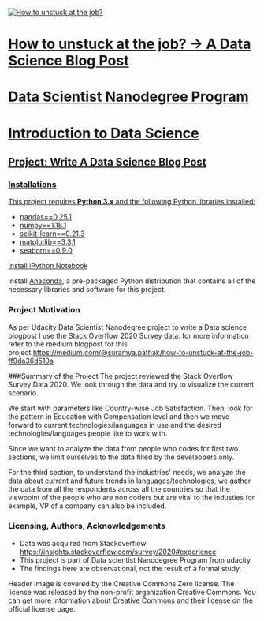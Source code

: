 <a href="https://medium.com/@suramya.pathak/how-to-unstuck-at-the-job-ff9da36d510a"><img src="https://miro.medium.com/max/700/1*W3xeDnpQO4W8mnLDUosVdg.jpeg" title="How to unstuck at the job?" alt="How to unstuck at the job?"></a>

# <a href="https://medium.com/@suramya.pathak/how-to-unstuck-at-the-job-ff9da36d510a">How to unstuck at the job? -> A Data Science Blog Post
# Data Scientist Nanodegree Program
# Introduction to Data Science
## Project: Write A Data Science Blog Post

### Installations

This project requires **Python 3.x** and the following Python libraries installed:


- pandas==0.25.1
- numpy==1.18.1
- scikit-learn==0.21.3
- matplotlib==3.3.1
- seaborn==0.9.0

Install [iPython Notebook](http://ipython.org/notebook.html)

Install [Anaconda](https://www.anaconda.com/products/individual), a pre-packaged Python distribution that contains all of the necessary libraries and software for this project.

### Project Motivation

As per Udacity Data Scientist Nanodegree project to write a Data science blogpost I use the Stack Overflow 2020 Survey data.
for more information refer to the medium blogpost for this project:https://medium.com/@suramya.pathak/how-to-unstuck-at-the-job-ff9da36d510a

###Summary of the Project
The project reviewed the Stack Overflow Survey Data 2020. We look through the data and try to visualize the current scenario.

We start with parameters like Country-wise Job Satisfaction. Then, look for the pattern in Education with Compensation level and then we move forward to current technologies/languages in use and the desired technologies/languages people like to work with.

Since we want to analyze the data from people who codes for first two sections, we limit ourselves to the data filled by the develeopers only.

For the third section, to understand the industries' needs, we analyze the data about current and future trends in languages/technologies, we gather the data from all the respondents across all the countries so that the viewpoint of the people who are non coders but are vital to the industies for example, VP of a company can also be included.



### Licensing, Authors, Acknowledgements 

- Data was acquired from Stackoverflow https://insights.stackoverflow.com/survey/2020#experience
- This project is part of Data scientist Nanodegree Program from udacity 
- The findings here are observational, not the result of a formal study.

Header image is covered by the Creative Commons Zero license. The  license was released by the non-profit organization Creative Commons. You can get more information about Creative Commons and their license on the official license page.
